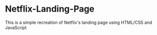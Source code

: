 # Netflix-Landing-Page
This is a simple recreation of Netflix's landing page using HTML/CSS and JavaScript
